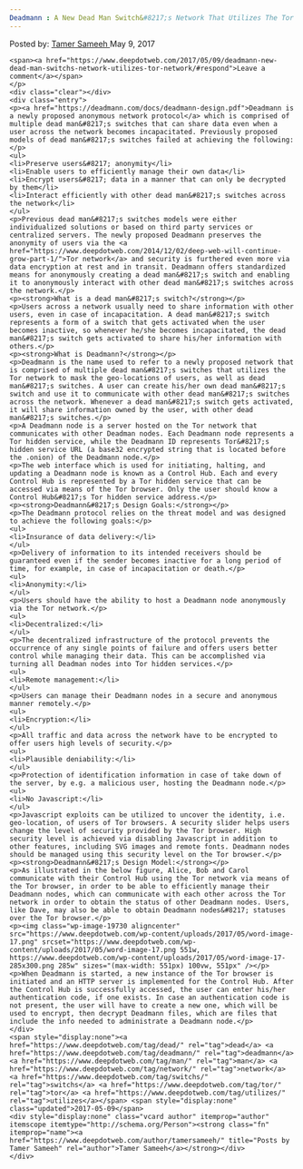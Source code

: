 ```yaml
---
Deadmann : A New Dead Man Switch&#8217;s Network That Utilizes The Tor Network
---
```

<article class="post-listing post-19723 post type-post status-publish format-standard has-post-thumbnail hentry category-deepdot-news tag-dead tag-deadmann tag-man tag-network tag-switchs tag-tor tag-utilizes">
    <div class="post-inner">
        <span>Posted by: <a href="https://www.deepdotweb.com/author/tamersameeh/" title="">Tamer Sameeh </a></span>
    <span>May 9, 2017</span>
    
    <span><a href="https://www.deepdotweb.com/2017/05/09/deadmann-new-dead-man-switchs-network-utilizes-tor-network/#respond">Leave a comment</a></span>
    </p>
    <div class="clear"></div>
    <div class="entry">
    <p><a href="https://deadmann.com/docs/deadmann-design.pdf">Deadmann is a newly proposed anonymous network protocol</a> which is comprised of multiple dead man&#8217;s switches that can share data even when a user across the network becomes incapacitated. Previously proposed models of dead man&#8217;s switches failed at achieving the following:</p>
    <ul>
    <li>Preserve users&#8217; anonymity</li>
    <li>Enable users to efficiently manage their own data</li>
    <li>Encrypt users&#8217; data in a manner that can only be decrypted by them</li>
    <li>Interact efficiently with other dead man&#8217;s switches across the network</li>
    </ul>
    <p>Previous dead man&#8217;s switches models were either individualized solutions or based on third party services or centralized servers. The newly proposed Deadmann preserves the anonymity of users via the <a href="https://www.deepdotweb.com/2014/12/02/deep-web-will-continue-grow-part-1/">Tor network</a> and security is furthered even more via data encryption at rest and in transit. Deadmann offers standardized means for anonymously creating a dead man&#8217;s switch and enabling it to anonymously interact with other dead man&#8217;s switches across the network.</p>
    <p><strong>What is a dead man&#8217;s switch?</strong></p>
    <p>Users across a network usually need to share information with other users, even in case of incapacitation. A dead man&#8217;s switch represents a form of a switch that gets activated when the user becomes inactive, so whenever he/she becomes incapacitated, the dead man&#8217;s switch gets activated to share his/her information with others.</p>
    <p><strong>What is Deadmann?</strong></p>
    <p>Deadmann is the name used to refer to a newly proposed network that is comprised of multiple dead man&#8217;s switches that utilizes the Tor network to mask the geo-locations of users, as well as dead man&#8217;s switches. A user can create his/her own dead man&#8217;s switch and use it to communicate with other dead man&#8217;s switches across the network. Whenever a dead man&#8217;s switch gets activated, it will share information owned by the user, with other dead man&#8217;s switches.</p>
    <p>A Deadmann node is a server hosted on the Tor network that communicates with other Deadman nodes. Each Deadmann node represents a Tor hidden service, while the Deadmann ID represents Tor&#8217;s hidden service URL (a base32 encrypted string that is located before the .onion) of the Deadmann node.</p>
    <p>The web interface which is used for initiating, halting, and updating a Deadmann node is known as a Control Hub. Each and every Control Hub is represented by a Tor hidden service that can be accessed via means of the Tor browser. Only the user should know a Control Hub&#8217;s Tor hidden service address.</p>
    <p><strong>Deadmann&#8217;s Design Goals:</strong></p>
    <p>The Deadmann protocol relies on the threat model and was designed to achieve the following goals:</p>
    <ul>
    <li>Insurance of data delivery:</li>
    </ul>
    <p>Delivery of information to its intended receivers should be guaranteed even if the sender becomes inactive for a long period of time, for example, in case of incapacitation or death.</p>
    <ul>
    <li>Anonymity:</li>
    </ul>
    <p>Users should have the ability to host a Deadmann node anonymously via the Tor network.</p>
    <ul>
    <li>Decentralized:</li>
    </ul>
    <p>The decentralized infrastructure of the protocol prevents the occurrence of any single points of failure and offers users better control while managing their data. This can be accomplished via turning all Deadman nodes into Tor hidden services.</p>
    <ul>
    <li>Remote management:</li>
    </ul>
    <p>Users can manage their Deadmann nodes in a secure and anonymous manner remotely.</p>
    <ul>
    <li>Encryption:</li>
    </ul>
    <p>All traffic and data across the network have to be encrypted to offer users high levels of security.</p>
    <ul>
    <li>Plausible deniability:</li>
    </ul>
    <p>Protection of identification information in case of take down of the server, by e.g. a malicious user, hosting the Deadmann node.</p>
    <ul>
    <li>No Javascript:</li>
    </ul>
    <p>Javascript exploits can be utilized to uncover the identity, i.e. geo-location, of users of Tor browsers. A security slider helps users change the level of security provided by the Tor browser. High security level is achieved via disabling Javascript in addition to other features, including SVG images and remote fonts. Deadmann nodes should be managed using this security level on the Tor browser.</p>
    <p><strong>Deadmann&#8217;s Design Model:</strong></p>
    <p>As illustrated in the below figure, Alice, Bob and Carol communicate with their Control Hub using the Tor network via means of the Tor browser, in order to be able to efficiently manage their Deadmann nodes, which can communicate with each other across the Tor network in order to obtain the status of other Deadmann nodes. Users, like Dave, may also be able to obtain Deadmann nodes&#8217; statuses over the Tor browser.</p>
    <p><img class="wp-image-19730 aligncenter" src="https://www.deepdotweb.com/wp-content/uploads/2017/05/word-image-17.png" srcset="https://www.deepdotweb.com/wp-content/uploads/2017/05/word-image-17.png 551w, https://www.deepdotweb.com/wp-content/uploads/2017/05/word-image-17-285x300.png 285w" sizes="(max-width: 551px) 100vw, 551px" /></p>
    <p>When Deadmann is started, a new instance of the Tor browser is initiated and an HTTP server is implemented for the Control Hub. After the Control Hub is successfully accessed, the user can enter his/her authentication code, if one exists. In case an authentication code is not present, the user will have to create a new one, which will be used to encrypt, then decrypt Deadmann files, which are files that include the info needed to administrate a Deadmann node.</p>
    </div>
    <span style="display:none"><a href="https://www.deepdotweb.com/tag/dead/" rel="tag">dead</a> <a href="https://www.deepdotweb.com/tag/deadmann/" rel="tag">deadmann</a> <a href="https://www.deepdotweb.com/tag/man/" rel="tag">man</a> <a href="https://www.deepdotweb.com/tag/network/" rel="tag">network</a> <a href="https://www.deepdotweb.com/tag/switchs/" rel="tag">switchs</a> <a href="https://www.deepdotweb.com/tag/tor/" rel="tag">tor</a> <a href="https://www.deepdotweb.com/tag/utilizes/" rel="tag">utilizes</a></span> <span style="display:none" class="updated">2017-05-09</span>
    <div style="display:none" class="vcard author" itemprop="author" itemscope itemtype="http://schema.org/Person"><strong class="fn" itemprop="name"><a href="https://www.deepdotweb.com/author/tamersameeh/" title="Posts by Tamer Sameeh" rel="author">Tamer Sameeh</a></strong></div>
    </div>
</article>

